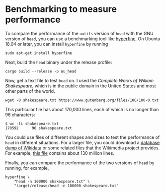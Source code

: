 # Benchmarking to measure performance

To compare the performance of the `uutils` version of `head` with the
GNU version of `head`, you can use a benchmarking tool like
[hyperfine][0]. On Ubuntu 18.04 or later, you can install `hyperfine` by
running

```shell
sudo apt-get install hyperfine
```

Next, build the `head` binary under the release profile:

```shell
cargo build --release -p uu_head
```

Now, get a text file to test `head` on. I used the *Complete Works of
William Shakespeare*, which is in the public domain in the United States
and most other parts of the world.

```shell
wget -O shakespeare.txt https://www.gutenberg.org/files/100/100-0.txt
```

This particular file has about 170,000 lines, each of which is no longer
than 96 characters:

```shell
$ wc -lL shakespeare.txt
170592      96 shakespeare.txt
```

You could use files of different shapes and sizes to test the
performance of `head` in different situations. For a larger file, you
could download a [database dump of Wikidata][1] or some related files
that the Wikimedia project provides. For example, [this file][2]
contains about 130 million lines.

Finally, you can compare the performance of the two versions of `head`
by running, for example,

```shell
hyperfine \
    "head -n 100000 shakespeare.txt" \
    "target/release/head -n 100000 shakespeare.txt"
```

[0]: https://github.com/sharkdp/hyperfine
[1]: https://www.wikidata.org/wiki/Wikidata:Database_download
[2]: https://dumps.wikimedia.org/wikidatawiki/20211001/wikidatawiki-20211001-pages-logging.xml.gz
